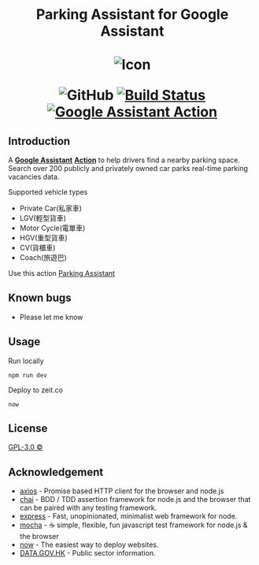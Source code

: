 <div align="center">
<h1>
Parking Assistant for Google Assistant
<br>
<br>
<img src="https://img.icons8.com/officel/128/000000/valet-parking.png" title="Parking Assistant for Google Assistant" alt="Icon">
<br>

![GitHub](https://img.shields.io/github/license/kirosc/parking-assistant)
[![Build Status](https://travis-ci.com/kirosc/parking-assistant.svg?token=p6TvvAnPzzDGWBPMwPBS&branch=master)](https://travis-ci.com/kirosc/parking-assistant)
[![Google Assistant Action](https://img.shields.io/badge/%F0%9F%85%96%20Google%20Assistant-Action-blue)](https://assistant.google.com/services/a/uid/0000009bf1dc181f?hl=zh-HK)

</h1>
</div>

## Introduction

A [**Google Assistant**](https://assistant.google.com/) [**Action**](https://assistant.google.com/) to help drivers find a nearby parking space. Search over 200 publicly and privately owned car parks real-time parking vacancies data.

Supported vehicle types

- Private Car(私家車)
- LGV(輕型貨車)
- Motor Cycle(電單車)
- HGV(重型貨車)
- CV(貨櫃車)
- Coach(旅遊巴)

Use this action [Parking Assistant](https://assistant.google.com/services/a/uid/0000009bf1dc181f?hl=zh-HK)

## Known bugs

- Please let me know

## Usage

Run locally

```
npm run dev
```

Deploy to zeit.co

```
now
```

## License

[GPL-3.0 ©](./LICENSE)

## Acknowledgement

- [axios](https://github.com/axios/axios) - Promise based HTTP client for the browser and node.js
- [chai](https://github.com/chaijs/chai) - BDD / TDD assertion framework for node.js and the browser that can be paired with any testing framework.
- [express](https://github.com/expressjs/express) - Fast, unopinionated, minimalist web framework for node.
- [mocha](https://github.com/mochajs/mocha) - ☕️ simple, flexible, fun javascript test framework for node.js & the browser
- [now](https://github.com/zeit/now) - The easiest way to deploy websites.
- [DATA.GOV.HK](https://data.gov.hk) - Public sector information.
